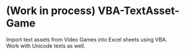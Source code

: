 # (Work in process) VBA-TextAsset-Game
Import text assets from Video Games into Excel sheets using VBA.<br />
Work with Unicode texts as well.
